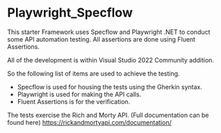 # Playwright_Specflow

This starter Framework uses Specflow and Playwright .NET to conduct some API automation testing. All assertions are done using Fluent Assertions.

All of the development is within Visual Studio 2022 Community addition.

So the following list of items are used to achieve the testing.

- Specflow is used for housing the tests using the Gherkin syntax.
- Playwright is used for making the API calls.
- Fluent Assertions is for the verification.


The tests exercise the Rich and Morty API. (Full documentation can be found here) https://rickandmortyapi.com/documentation/
